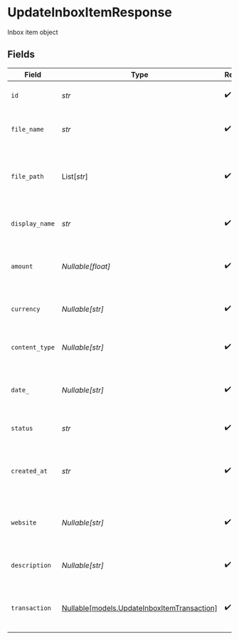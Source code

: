 # UpdateInboxItemResponse

Inbox item object


## Fields

| Field                                                                                  | Type                                                                                   | Required                                                                               | Description                                                                            | Example                                                                                |
| -------------------------------------------------------------------------------------- | -------------------------------------------------------------------------------------- | -------------------------------------------------------------------------------------- | -------------------------------------------------------------------------------------- | -------------------------------------------------------------------------------------- |
| `id`                                                                                   | *str*                                                                                  | :heavy_check_mark:                                                                     | Inbox item ID (UUID)                                                                   | b3b7c1e2-4c2a-4e7a-9c1a-2b7c1e24c2a4                                                   |
| `file_name`                                                                            | *str*                                                                                  | :heavy_check_mark:                                                                     | Original file name of the uploaded document                                            | invoice-123.pdf                                                                        |
| `file_path`                                                                            | List[*str*]                                                                            | :heavy_check_mark:                                                                     | Path segments to the file in storage                                                   | [<br/>"inbox",<br/>"2024",<br/>"05",<br/>"invoice-123.pdf"<br/>]                       |
| `display_name`                                                                         | *str*                                                                                  | :heavy_check_mark:                                                                     | Display name for the inbox item                                                        | Invoice May 2024                                                                       |
| `amount`                                                                               | *Nullable[float]*                                                                      | :heavy_check_mark:                                                                     | Amount detected or entered for the inbox item                                          | 123.45                                                                                 |
| `currency`                                                                             | *Nullable[str]*                                                                        | :heavy_check_mark:                                                                     | Currency code (ISO 4217) for the amount                                                | USD                                                                                    |
| `content_type`                                                                         | *Nullable[str]*                                                                        | :heavy_check_mark:                                                                     | MIME type of the uploaded file                                                         | application/pdf                                                                        |
| `date_`                                                                                | *Nullable[str]*                                                                        | :heavy_check_mark:                                                                     | Date associated with the inbox item (ISO 8601)                                         | 2024-05-01                                                                             |
| `status`                                                                               | *str*                                                                                  | :heavy_check_mark:                                                                     | Status of the inbox item                                                               | pending                                                                                |
| `created_at`                                                                           | *str*                                                                                  | :heavy_check_mark:                                                                     | Date and time when the inbox item was created (ISO 8601)                               | 2024-05-01T12:34:56.789Z                                                               |
| `website`                                                                              | *Nullable[str]*                                                                        | :heavy_check_mark:                                                                     | Website associated with the inbox item, if any                                         | https://vendor.com                                                                     |
| `description`                                                                          | *Nullable[str]*                                                                        | :heavy_check_mark:                                                                     | Description or notes for the inbox item                                                | Invoice for May 2024 services                                                          |
| `transaction`                                                                          | [Nullable[models.UpdateInboxItemTransaction]](../models/updateinboxitemtransaction.md) | :heavy_check_mark:                                                                     | Matched transaction for this inbox item, if any                                        |                                                                                        |